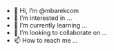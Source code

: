 - 👋 Hi, I’m @mbarekcom
- 👀 I’m interested in ...
- 🌱 I’m currently learning ...
- 💞️ I’m looking to collaborate on ...
- 📫 How to reach me ...

<!---
mbarekcom/mbarekcom is a ✨ special ✨ repository because its `README.md` (this file) appears on your GitHub profile.
You can click the Preview link to take a look at your changes.
--->
